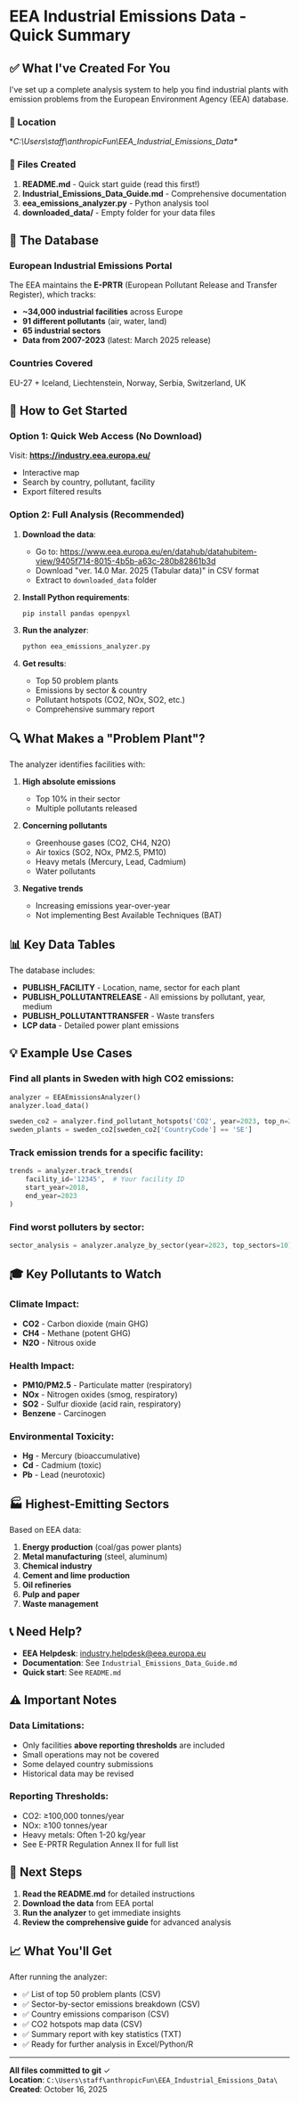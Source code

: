 # EEA Industrial Emissions Data - Quick Summary

## ✅ What I've Created For You

I've set up a complete analysis system to help you find industrial plants with emission problems from the European Environment Agency (EEA) database.

### 📁 Location
**C:\Users\staff\anthropicFun\EEA_Industrial_Emissions_Data\**

### 📄 Files Created

1. **README.md** - Quick start guide (read this first!)
2. **Industrial_Emissions_Data_Guide.md** - Comprehensive documentation
3. **eea_emissions_analyzer.py** - Python analysis tool
4. **downloaded_data/** - Empty folder for your data files

## 🎯 The Database

### European Industrial Emissions Portal
The EEA maintains the **E-PRTR** (European Pollutant Release and Transfer Register), which tracks:
- **~34,000 industrial facilities** across Europe
- **91 different pollutants** (air, water, land)
- **65 industrial sectors**
- **Data from 2007-2023** (latest: March 2025 release)

### Countries Covered
EU-27 + Iceland, Liechtenstein, Norway, Serbia, Switzerland, UK

## 🚀 How to Get Started

### Option 1: Quick Web Access (No Download)
Visit: **https://industry.eea.europa.eu/**
- Interactive map
- Search by country, pollutant, facility
- Export filtered results

### Option 2: Full Analysis (Recommended)
1. **Download the data**:
   - Go to: https://www.eea.europa.eu/en/datahub/datahubitem-view/9405f714-8015-4b5b-a63c-280b82861b3d
   - Download "ver. 14.0 Mar. 2025 (Tabular data)" in CSV format
   - Extract to `downloaded_data` folder

2. **Install Python requirements**:
   ```bash
   pip install pandas openpyxl
   ```

3. **Run the analyzer**:
   ```bash
   python eea_emissions_analyzer.py
   ```

4. **Get results**:
   - Top 50 problem plants
   - Emissions by sector & country
   - Pollutant hotspots (CO2, NOx, SO2, etc.)
   - Comprehensive summary report

## 🔍 What Makes a "Problem Plant"?

The analyzer identifies facilities with:

1. **High absolute emissions**
   - Top 10% in their sector
   - Multiple pollutants released

2. **Concerning pollutants**
   - Greenhouse gases (CO2, CH4, N2O)
   - Air toxics (SO2, NOx, PM2.5, PM10)
   - Heavy metals (Mercury, Lead, Cadmium)
   - Water pollutants

3. **Negative trends**
   - Increasing emissions year-over-year
   - Not implementing Best Available Techniques (BAT)

## 📊 Key Data Tables

The database includes:

- **PUBLISH_FACILITY** - Location, name, sector for each plant
- **PUBLISH_POLLUTANTRELEASE** - All emissions by pollutant, year, medium
- **PUBLISH_POLLUTANTTRANSFER** - Waste transfers
- **LCP data** - Detailed power plant emissions

## 💡 Example Use Cases

### Find all plants in Sweden with high CO2 emissions:
```python
analyzer = EEAEmissionsAnalyzer()
analyzer.load_data()

sweden_co2 = analyzer.find_pollutant_hotspots('CO2', year=2023, top_n=20)
sweden_plants = sweden_co2[sweden_co2['CountryCode'] == 'SE']
```

### Track emission trends for a specific facility:
```python
trends = analyzer.track_trends(
    facility_id='12345',  # Your facility ID
    start_year=2018,
    end_year=2023
)
```

### Find worst polluters by sector:
```python
sector_analysis = analyzer.analyze_by_sector(year=2023, top_sectors=10)
```

## 🎓 Key Pollutants to Watch

### Climate Impact:
- **CO2** - Carbon dioxide (main GHG)
- **CH4** - Methane (potent GHG)
- **N2O** - Nitrous oxide

### Health Impact:
- **PM10/PM2.5** - Particulate matter (respiratory)
- **NOx** - Nitrogen oxides (smog, respiratory)
- **SO2** - Sulfur dioxide (acid rain, respiratory)
- **Benzene** - Carcinogen

### Environmental Toxicity:
- **Hg** - Mercury (bioaccumulative)
- **Cd** - Cadmium (toxic)
- **Pb** - Lead (neurotoxic)

## 🏭 Highest-Emitting Sectors

Based on EEA data:
1. **Energy production** (coal/gas power plants)
2. **Metal manufacturing** (steel, aluminum)
3. **Chemical industry**
4. **Cement and lime production**
5. **Oil refineries**
6. **Pulp and paper**
7. **Waste management**

## 📞 Need Help?

- **EEA Helpdesk**: industry.helpdesk@eea.europa.eu
- **Documentation**: See `Industrial_Emissions_Data_Guide.md`
- **Quick start**: See `README.md`

## ⚠️ Important Notes

### Data Limitations:
- Only facilities **above reporting thresholds** are included
- Small operations may not be covered
- Some delayed country submissions
- Historical data may be revised

### Reporting Thresholds:
- CO2: ≥100,000 tonnes/year
- NOx: ≥100 tonnes/year  
- Heavy metals: Often 1-20 kg/year
- See E-PRTR Regulation Annex II for full list

## 🎯 Next Steps

1. **Read the README.md** for detailed instructions
2. **Download the data** from EEA portal
3. **Run the analyzer** to get immediate insights
4. **Review the comprehensive guide** for advanced analysis

## 📈 What You'll Get

After running the analyzer:
- ✅ List of top 50 problem plants (CSV)
- ✅ Sector-by-sector emissions breakdown (CSV)
- ✅ Country emissions comparison (CSV)
- ✅ CO2 hotspots map data (CSV)
- ✅ Summary report with key statistics (TXT)
- ✅ Ready for further analysis in Excel/Python/R

---

**All files committed to git** ✓  
**Location**: `C:\Users\staff\anthropicFun\EEA_Industrial_Emissions_Data\`  
**Created**: October 16, 2025
